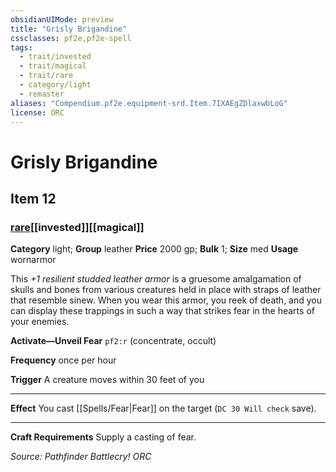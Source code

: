 ```yaml
---
obsidianUIMode: preview
title: "Grisly Brigandine"
cssclasses: pf2e,pf2e-spell
tags:
  - trait/invested
  - trait/magical
  - trait/rare
  - category/light
  - remaster
aliases: "Compendium.pf2e.equipment-srd.Item.7IXAEgZDlaxwbLoG"
license: ORC
---
```

# Grisly Brigandine
## Item 12
### [rare](rare "Rare Rarity Trait")[[invested]][[magical]]

**Category** light; **Group** leather
**Price** 2000 gp; 
**Bulk** 1; **Size** med
**Usage** wornarmor

This _+1 resilient studded leather armor_ is a gruesome amalgamation of skulls and bones from various creatures held in place with straps of leather that resemble sinew. When you wear this armor, you reek of death, and you can display these trappings in such a way that strikes fear in the hearts of your enemies.

**Activate—Unveil Fear** `pf2:r` (concentrate, occult)

**Frequency** once per hour

**Trigger** A creature moves within 30 feet of you

* * *

**Effect** You cast [[Spells/Fear|Fear]] on the target (`DC 30 Will check` save).

* * *

**Craft Requirements** Supply a casting of fear.

*Source: Pathfinder Battlecry!*
*ORC*